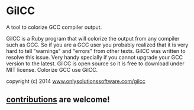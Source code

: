 GilCC
=====

A tool to colorize GCC compiler output.


GilCC is a Ruby program that will colorize the output from any compiler such as GCC. 
So if you are a GCC user you probably realized that it is very hard to tell "warnings" 
and "errors" from other texts. GilCC was written to resolve this issue. Very handy specially 
if you cannot upgrade your GCC version to the latest. 
GilCC is open source so it is free to download under MIT license. Colorize GCC use GilCC.

copyright (c) 2014 www.onlysolutionssoftware.com/gilcc

[contributions](https://help.github.com/articles/using-pull-requests) are welcome!
----

